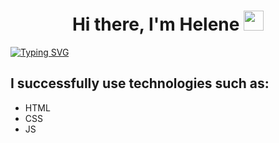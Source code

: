 <h1 align="center">Hi there, I'm Helene</a> 
<img src="https://github.com/blackcater/blackcater/raw/main/images/Hi.gif" height="32"/></h1>
<!-- <h3 align="center">frontend developer from Russia 🇷🇺</h3> -->
<a href="https://git.io/typing-svg" align="center"><img src="https://readme-typing-svg.herokuapp.com?font=Fira+Code&duration=7000&pause=3000&color=188A00&random=false&width=435&lines=frontend+developer+from+Russia+%F0%9F%87%B7%F0%9F%87%BA" alt="Typing SVG" /></a>

<h2>I successfully use technologies such as:</h2>
<ul>
  <li>HTML</li>
  <li>CSS</li>
  <li>JS</li>
<!--   <li>React</li>
  <li>Redux</li> -->
</ul>









<!--
**tikhonova-elena/Tikhonova-Elena** is a ✨ _special_ ✨ repository because its `README.md` (this file) appears on your GitHub profile.

Here are some ideas to get you started:

- 🔭 I’m currently working on ...
- 🌱 I’m currently learning ...
- 👯 I’m looking to collaborate on ...
- 🤔 I’m looking for help with ...
- 💬 Ask me about ...
- 📫 How to reach me: ...
- 😄 Pronouns: ...
- ⚡ Fun fact: ...
-->
